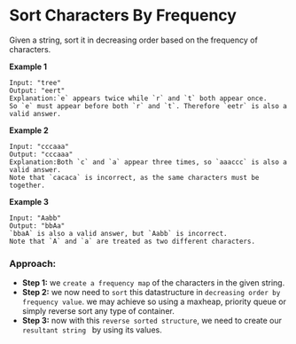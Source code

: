 # Sort Characters By Frequency

Given a string, sort it in decreasing order based on the frequency of characters.

**Example 1**

```
Input: "tree"
Output: "eert"
Explanation:`e` appears twice while `r` and `t` both appear once.
So `e` must appear before both `r` and `t`. Therefore `eetr` is also a valid answer.
```

**Example 2**

```
Input: "cccaaa"
Output: "cccaaa"
Explanation:Both `c` and `a` appear three times, so `aaaccc` is also a valid answer.
Note that `cacaca` is incorrect, as the same characters must be together.
```

**Example 3**

```
Input: "Aabb"
Output: "bbAa"
`bbaA` is also a valid answer, but `Aabb` is incorrect.
Note that `A` and `a` are treated as two different characters.
```

### Approach:

* **Step 1:** we `create a frequency map` of the characters in the given string.
* **Step 2:** we now need to `sort` this datastructure in `decreasing order by frequency value`. 
we may achieve so using a maxheap, priority queue or simply reverse sort any type of container.
* **Step 3:** now with this `reverse sorted structure`, we need to create our `resultant string ` by using its values.
